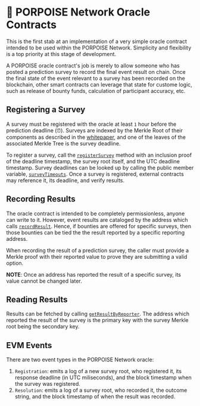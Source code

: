 # 🐬 PORPOISE Network Oracle Contracts

This is the first stab at an implementation of a very simple oracle contract intended to be used within the PORPOISE Network. Simplicity and flexibility is
a top priority at this stage of development. 

A PORPOISE oracle contract's job is merely to allow someone who has posted a prediction survey to record the final event result on chain. Once the final state of 
the event relevant to a survey has been recorded on the blockchain, other smart contracts can leverage that state for custome logic, such as release of bounty funds, 
calculation of participant accuracy, etc. 

## Registering a Survey

A survey must be registered with the oracle at least `1` hour before the prediction deadline (⏰). Surveys are indexed by the Merkle Root of their components 
as described in the [whitepaper](https://info.porpoise.network/whitepaper/survey-commitment-protocol), and one of the leaves of the associated Merkle Tree is 
the survey deadline. 

To register a survey, call the [`registerSurvey`](/contracts/Porpacle.sol#L42) method with an inclusion proof of the deadline timestamp, the survey root itself, and the UTC deadline timestamp. Survey deadlines can be looked up by calling the public member variable, [`surveyTimeouts`](/contracts/Porpacle.sol#L16). Once a survey is registered, external contracts may reference it, its deadline, and verify results. 

## Recording Results

The oracle contract is intended to be completely permissionless, anyone can write to it. However, event results are cataloged by the address which calls
[`recordResult`](/contracts/Porpacle.sol#L53). Hence, if bounties are offered for specific surveys, then those bounties can be tied the the result reported by a specific reporting address. 

When recording the result of a prediction survey, the caller must provide a Merkle proof with their reported value to prove they are submitting a valid option. 

**NOTE**: Once an address has reported the result of a specific survey, its value cannot be changed later. 

## Reading Results

Results can be fetched by calling [`getResultByReporter`](/contracts/Porpacle.sol#L67). The address which reported the result of the survey is the primary key 
with the survey Merkle root being the secondary key. 

## EVM Events

There are two event types in the PORPOISE Network oracle:

1. `Registration`: emits a log of a new survey root, who registered it, its response deadline (in UTC miliseconds), and the block timestamp when the survey was registered.
2. `Resolution`: emits a log of a survey root, who recorded it, the outcome string, and the block timestamp of when the result was recorded. 